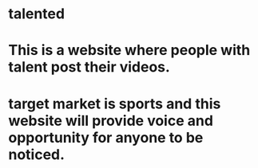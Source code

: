 # talented
# This is a website where people with talent post their videos. 
# target market is sports and this website will provide voice and opportunity for anyone to be noticed.
